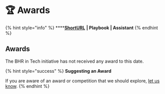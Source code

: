 # 🏆 Awards

{% hint style="info" %}
****[**ShortURL**](https://tiof.click/BiTAwards) **| Playbook | Assistant**
{% endhint %}

## Awards

The BHR in Tech initiative has not received any award to this date.

{% hint style="success" %}
**Suggesting an Award**

If you are aware of an award or competition that we should explore, [let us know](https://tiof.click/BiTAwardsSuggest).
{% endhint %}
